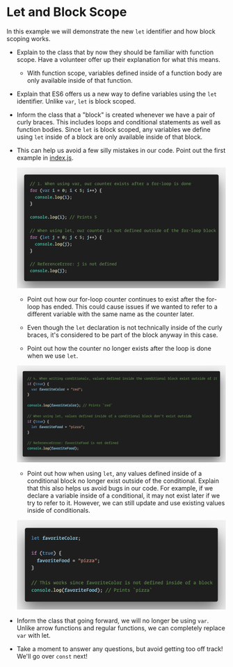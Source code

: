 # Let and Block Scope

In this example we will demonstrate the new `let` identifier and how block scoping works.

* Explain to the class that by now they should be familiar with function scope. Have a volunteer offer up their explanation for what this means.

  * With function scope, variables defined inside of a function body are only available inside of that function.

* Explain that ES6 offers us a new way to define variables using the `let` identifier. Unlike `var`, `let` is block scoped.

* Inform the class that a "block" is created whenever we have a pair of curly braces. This includes loops and conditional statements as well as function bodies. Since `let` is block scoped, any variables we define using `let` inside of a block are only available inside of that block.

* This can help us avoid a few silly mistakes in our code. Point out the first example in [index.js](index.js).

  ![Let For-Loop](Images/08-Let-For-Loop.png)

  * Point out how our for-loop counter continues to exist after the for-loop has ended. This could cause issues if we wanted to refer to a different variable with the same name as the counter later.

  * Even though the `let` declaration is not technically inside of the curly braces, it's considered to be part of the block anyway in this case. 

  * Point out how the counter no longer exists after the loop is done when we use `let`.

  ![Let Conditional](Images/09-Let-Conditional.png)

  * Point out how when using `let`, any values defined inside of a conditional block no longer exist outside of the conditional. Explain that this also helps us avoid bugs in our code. For example, if we declare a variable inside of a conditional, it may not exist later if we try to refer to it. However, we can still update and use existing values inside of conditionals.

  ![Let Conditional Reassign](Images/10-Let-Conditional-Reassign.png)

* Inform the class that going forward, we will no longer be using `var`. Unlike arrow functions and regular functions, we can completely replace `var` with let.

* Take a moment to answer any questions, but avoid getting too off track! We'll go over `const` next!